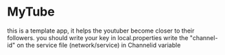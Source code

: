 # MyTube
this is a template app, it  helps the youtuber become closer to their followers.
you should write your key in local.properties
write the "channel-id" on the service file (network/service) in Channelid variable
